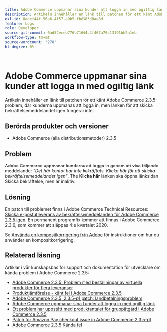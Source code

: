 ```yaml
---
title: Adobe Commerce uppmanar sina kunder att logga in med ogiltig länk
description: Artikeln innehåller en länk till patchen för ett känt Adobe Commerce 2.3.5-problem, där kunderna uppmanas att logga in, men länken för att skicka bekräftelsemeddelandet igen fungerar inte.
exl-id: 8adef44f-56a6-4f57-a9b5-fb8583d8ae8d
feature: Logs
role: Developer
source-git-commit: 0ad52eceb776b71604c4f467a70c13191bb9a1eb
workflow-type: tm+mt
source-wordcount: '278'
ht-degree: 0%

---
```


# Adobe Commerce uppmanar sina kunder att logga in med ogiltig länk

Artikeln innehåller en länk till patchen för ett känt Adobe Commerce 2.3.5-problem, där kunderna uppmanas att logga in, men länken för att skicka bekräftelsemeddelandet igen fungerar inte.

## Berörda produkter och versioner

* Adobe Commerce (alla distributionsmetoder) 2.3.5

## Problem

Adobe Commerce uppmanar kunderna att logga in genom att visa följande meddelande: *&quot;Det här kontot har inte bekräftats. Klicka här för att skicka bekräftelsemeddelandet igen&quot;*. The **Klicka här** länken ska öppna länksidan Skicka bekräftelse, men är inaktiv.

## Lösning

En patch till problemet finns i Adobe Commerce Technical Resources: [Skicka e-postutleverans av bekräftelsemeddelanden för Adobe Commerce 2.3.5 igen](https://magento.com/tech-resources/download?_ga=2.193540264.409362045.1590506265-807369446.1578680711#download2368). En permanent programfix kommer att finnas i Adobe Commerce 2.3.6, som kommer att släppas 4:e kvartalet 2020.

Se [Använda en kompositkorrigering från Adobe](/help/how-to/general/how-to-apply-a-composer-patch-provided-by-magento.md) för instruktioner om hur du använder en kompositkorrigering.

## Relaterad läsning

Artiklar i vår kunskapsbas för support och dokumentation för utvecklare om kända problem i Adobe Commerce 2.3.5:

* [Adobe Commerce 2.3.5: Problem med beställningar av virtuella produkter för flera leveranser](/help/troubleshooting/miscellaneous/magento-2-3-5-known-issue-virtual-product-multi-ship-orders.md)
* [Produktjämförelse - känt fel i Adobe Commerce 2.3.5](/help/troubleshooting/storefront/product-comparison-known-issue-in-magento-2-3-5.md)
* [Adobe Commerce 2.3.5, 2.3.5-p1 patch: landbetalningsproblem](/help/troubleshooting/known-issues-patches-attached/magento-2-3-5-2-3-5-p1-patch-country-payment-issue.md)
* [Adobe Commerce uppmanar sina kunder att logga in med ogiltig länk](/help/troubleshooting/known-issues-patches-attached/magento-prompts-customers-log-in-invalid-link.md)
* [Ett problem har uppstått med produktantalet för gruppåtgärd i Adobe Commerce 2.3.5](/help/troubleshooting/miscellaneous/bulk-action-product-count-known-issue-in-magento-2-3-5.md)
* [Patch for Amazon Pay checkout issue in Adobe Commerce 2.3.5-p1](/help/troubleshooting/payments/patch-for-amazon-pay-checkout-issue-in-magento-2-3-5-p1.md)
* [Adobe Commerce 2.3.5 Kända fel](https://devdocs.magento.com/guides/v2.3/release-notes/release-notes-2-3-5-commerce.html#known-issues)
